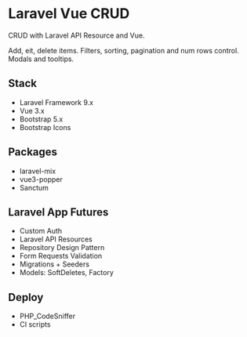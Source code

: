 # Laravel Vue CRUD

CRUD with Laravel API Resource and Vue.

Add, eit, delete items. Filters, sorting, pagination and num rows control. Modals and tooltips. 

## Stack

- Laravel Framework 9.x
- Vue 3.x
- Bootstrap 5.x
- Bootstrap Icons

## Packages

- laravel-mix
- vue3-popper
- Sanctum

## Laravel App Futures

- Custom Auth
- Laravel API Resources
- Repository Design Pattern
- Form Requests Validation
- Migrations + Seeders
- Models: SoftDeletes, Factory

## Deploy

- PHP_CodeSniffer
- CI scripts